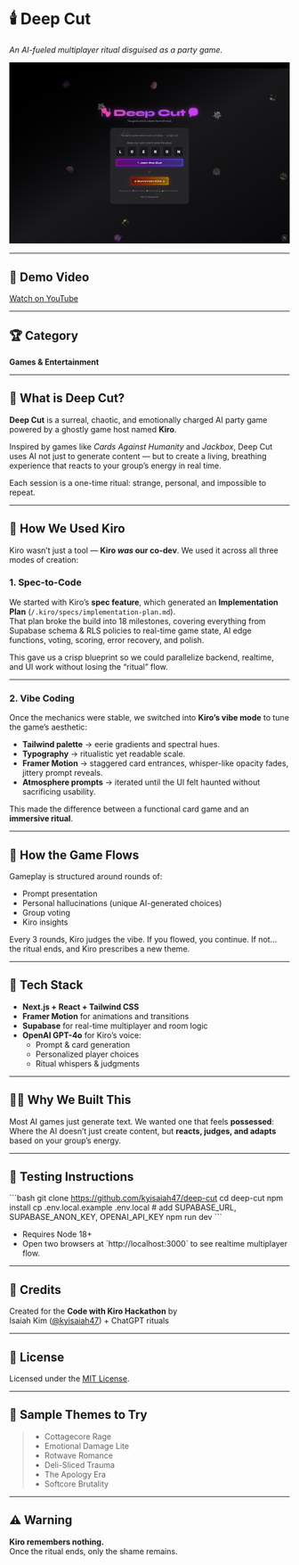 # 🕯️ Deep Cut

_An AI-fueled multiplayer ritual disguised as a party game._

![screenshot](./public/screenshot.png) <!-- optional -->

---

## 🎥 Demo Video

[Watch on YouTube](https://youtu.be/4Ne8__wL-pQ)

---

## 🏆 Category

**Games & Entertainment**

---

## 👻 What is Deep Cut?

**Deep Cut** is a surreal, chaotic, and emotionally charged AI party game powered by a ghostly game host named **Kiro**.

Inspired by games like _Cards Against Humanity_ and _Jackbox_, Deep Cut uses AI not just to generate content — but to create a living, breathing experience that reacts to your group’s energy in real time.

Each session is a one-time ritual: strange, personal, and impossible to repeat.

---

## 🧠 How We Used Kiro

Kiro wasn’t just a tool — **Kiro _was_ our co-dev**. We used it across all three modes of creation:

### 1. Spec-to-Code

We started with Kiro’s **spec feature**, which generated an **Implementation Plan** (`/.kiro/specs/implementation-plan.md`).  
That plan broke the build into 18 milestones, covering everything from Supabase schema & RLS policies to real-time game state, AI edge functions, voting, scoring, error recovery, and polish.

This gave us a crisp blueprint so we could parallelize backend, realtime, and UI work without losing the “ritual” flow.

---

### 2. Vibe Coding

Once the mechanics were stable, we switched into **Kiro’s vibe mode** to tune the game’s aesthetic:

- **Tailwind palette** → eerie gradients and spectral hues.
- **Typography** → ritualistic yet readable scale.
- **Framer Motion** → staggered card entrances, whisper-like opacity fades, jittery prompt reveals.
- **Atmosphere prompts** → iterated until the UI felt haunted without sacrificing usability.

This made the difference between a functional card game and an **immersive ritual**.

---

## 🔮 How the Game Flows

Gameplay is structured around rounds of:

- Prompt presentation
- Personal hallucinations (unique AI-generated choices)
- Group voting
- Kiro insights

Every 3 rounds, Kiro judges the vibe. If you flowed, you continue. If not… the ritual ends, and Kiro prescribes a new theme.

---

## 🧪 Tech Stack

- **Next.js + React + Tailwind CSS**
- **Framer Motion** for animations and transitions
- **Supabase** for real-time multiplayer and room logic
- **OpenAI GPT-4o** for Kiro’s voice:
  - Prompt & card generation
  - Personalized player choices
  - Ritual whispers & judgments

---

## 🧙‍♂️ Why We Built This

Most AI games just generate text. We wanted one that feels **possessed**:  
Where the AI doesn’t just create content, but **reacts, judges, and adapts** based on your group’s energy.

---

## 🧪 Testing Instructions

\`\`\`bash
git clone https://github.com/kyisaiah47/deep-cut
cd deep-cut
npm install
cp .env.local.example .env.local # add SUPABASE_URL, SUPABASE_ANON_KEY, OPENAI_API_KEY
npm run dev
\`\`\`

- Requires Node 18+
- Open two browsers at \`http://localhost:3000\` to see realtime multiplayer flow.

---

## 🙏 Credits

Created for the **Code with Kiro Hackathon** by  
Isaiah Kim ([@kyisaiah47](https://github.com/kyisaiah47)) + ChatGPT rituals

---

## 📜 License

Licensed under the [MIT License](./LICENSE).

---

## 💬 Sample Themes to Try

> - Cottagecore Rage
> - Emotional Damage Lite
> - Rotwave Romance
> - Deli-Sliced Trauma
> - The Apology Era
> - Softcore Brutality

---

## ⚠️ Warning

**Kiro remembers nothing.**  
Once the ritual ends, only the shame remains.
